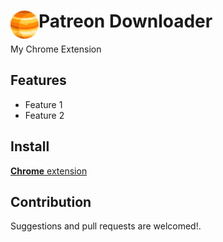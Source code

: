 # <img src="public/icons/icon_48.png" width="45" align="left"> Patreon Downloader

My Chrome Extension

## Features

- Feature 1
- Feature 2

## Install

[**Chrome** extension]() <!-- TODO: Add chrome extension link inside parenthesis -->

## Contribution

Suggestions and pull requests are welcomed!.

